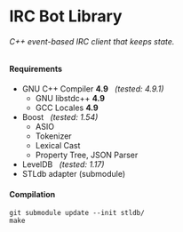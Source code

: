 
# IRC Bot Library
###### C++ event-based IRC client that keeps state.


#### Requirements

* GNU C++ Compiler **4.9** &nbsp; *(tested: 4.9.1)*
	* GNU libstdc++ **4.9**
	* GCC Locales **4.9**
* Boost &nbsp; *(tested: 1.54)*
	* ASIO
    * Tokenizer
    * Lexical Cast
    * Property Tree, JSON Parser
* LevelDB &nbsp; *(tested: 1.17)*
* STLdb adapter (submodule)


#### Compilation

	git submodule update --init stldb/
	make
